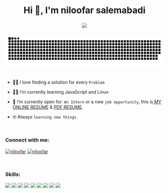 <h1 align="center">Hi 👋, I'm niloofar salemabadi</h1>

  <h3 align="center"><a href="https://github.com/DenverCoder1/readme-typing-svg"><img src="https://readme-typing-svg.herokuapp.com?lines=Computer+Engineering+Student;Always%20learning%20new%20things&center=true&width=500&height=50"></a></h3>
</p>
</div>

<div align="center">
  <a href="https://1999azzar.github.io/1999AZZAR/">
  <img  src="https://github.com/1999AZZAR/1999AZZAR/blob/main/resources/img/grid-snake.svg"
       alt="snake" /></a>
</div>

<br>

- :technologist: I love finding a solution for every `Problem` 

- :student: I’m currently learning JavaScript and Linux 

- :thinking: I’m currently open for: `An Intern` or a new `job opportunity`, this is<a href="http://niloofarsalemabadi.pythonanywhere.com"> MY ONLINE RESUME</a> & <a href="https://up.20script.ir/do.php?filename=2398-niloofar-s-Resume-13-.pdf"> PDF RESUME</a>.

- :nerd_face: Always `learning new things`
<br>

<h3 align="left">Connect with me:</h3>
<p align="left">

  <a href="https://wa.me/+989385118659" target="blank"><img align="center"
         src="https://img.shields.io/badge/whatsapp-4B7F1.svg?style=for-the-badge&logo=whatsapp&logoColor=white"
         alt="niloofar" height="30"/></a> <a href="https://mailto:niloofarsalem@gmail.com" target="blank"><img align="center"
         src="https://img.shields.io/badge/gmail-EA4335.svg?style=for-the-badge&logo=gmail&logoColor=white"
         alt="niloofar" height="30"/></a>
         
</p>

<br>

<h3 align="left">Skills:</h3>
<p align="left">
<img src="https://img.shields.io/badge/HTML5-E34F26?style=for-the-badge&logo=html5&logoColor=white" > </a><img src="https://img.shields.io/badge/CSS3-1572B6?style=for-the-badge&logo=css3&logoColor=white" > </a><img src="https://img.shields.io/badge/JavaScript-323330?style=for-the-badge&logo=javascript&logoColor=F7DF1E" > </a><img src="https://img.shields.io/badge/Python-FFD43B?style=for-the-badge&logo=python&logoColor=blue" > </a><img src="https://img.shields.io/badge/Django-092E20?style=for-the-badge&logo=django&logoColor=green" > </a><img src="https://img.shields.io/badge/django%20rest-ff1709?style=for-the-badge&logo=django&logoColor=white" > </a><img src="https://img.shields.io/badge/GIT-E44C30?style=for-the-badge&logo=git&logoColor=white" > </a><img src="https://img.shields.io/badge/GitHub-100000?style=for-the-badge&logo=github&logoColor=white" > </a><img src="https://img.shields.io/badge/Kali_Linux-557C94?style=for-the-badge&logo=kali-linux&logoColor=white" > </a>
</p>
<br>
